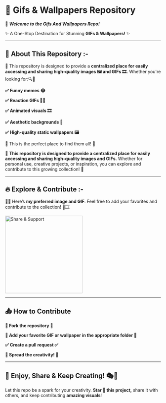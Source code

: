 <h1> 🎨 Gifs & Wallpapers Repository </h1>

📂 **_Welcome to the Gifs And Wallpapers Repo!_**

✨ A One-Stop Destination for Stunning **GIFs & Wallpapers!** ✨

---

## 📌 About This Repository :-

📁 This repository is designed to provide a **centralized place for easily accessing and sharing high-quality images 🖼️ and GIFs 🎞️.** Whether you're looking for:🔍📸

**✅ Funny memes 😂**

**✅ Reaction GIFs 🤔😲**

**✅ Animated visuals 🎞️**

**✅ Aesthetic backgrounds 🌅**

**✅ High-quality static wallpapers 🖼️**

🚀 This is the perfect place to find them all! 🚀

📌 **This repository is designed to provide a centralized place for easily accessing and sharing high-quality images and GIFs.** Whether for personal use, creative projects, or inspiration, you can explore and contribute to this growing collection! 🌟

---

## 🔥 Explore & Contribute :-

📸✨ Here’s **my preferred image and GIF**. Feel free to add your favorites and contribute to the collection! 🎨🎞️

 <img src="https://media.giphy.com/media/jt7bAtEijhurm/giphy.gif" width="250" alt="Share & Support"/> 

---

## 📤 How to Contribute
 
**🍴 Fork the repository 🍴**

**📁 Add your favorite GIF or wallpaper in the appropriate folder 📁**

**✅ Create a pull request ✅**

**🎨 Spread the creativity! 🎨**

---

## 🚀 Enjoy, Share & Keep Creating! 🎭🎨

Let this repo be a spark for your creativity.
**Star 🌟 this project,** share it with others, and keep contributing **amazing visuals**!
